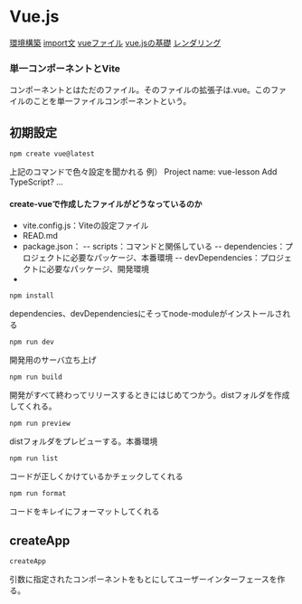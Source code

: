 # Vue.js

[環境構築](./vue/settings.md)
[import文](./vue/import.md)
[vueファイル](./vue/vuefile.md)
[vue.jsの基礎](./vue/kiso.md)
[レンダリング](./vue/rendering.md)


### 単一コンポーネントとVite

コンポーネントとはただのファイル。そのファイルの拡張子は.vue。このファイルのことを単一ファイルコンポーネントという。

## 初期設定

```
npm create vue@latest
```

上記のコマンドで色々設定を聞かれる
例）
Project name: vue-lesson
Add TypeScript?
...

#### create-vueで作成したファイルがどうなっているのか

- vite.config.js：Viteの設定ファイル
- READ.md
- package.json：
-- scripts：コマンドと関係している
-- dependencies：プロジェクトに必要なパッケージ、本番環境
-- devDependencies：プロジェクトに必要なパッケージ、開発環境
- 

```
npm install
```
dependencies、devDependenciesにそってnode-moduleがインストールされる

```
npm run dev
```
開発用のサーバ立ち上げ

```
npm run build
```
開発がすべて終わってリリースするときにはじめてつかう。distフォルダを作成してくれる。
```
npm run preview
```
distフォルダをプレビューする。本番環境
```
npm run list
```
コードが正しくかけているかチェックしてくれる
```
npm run format
```
コードをキレイにフォーマットしてくれる

## createApp
```
createApp
```
引数に指定されたコンポーネントをもとにしてユーザーインターフェースを作る。

